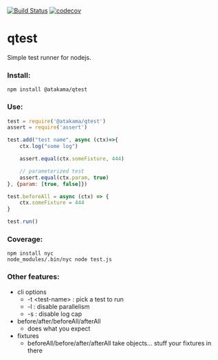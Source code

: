 [![Build Status](https://travis-ci.com/AtakamaLLC/qtest.svg?branch=master)](https://travis-ci.com/AtakamaLLC/qtest)
[![codecov](https://codecov.io/gh/AtakamaLLC/qtest/branch/master/graph/badge.svg)](https://codecov.io/gh/AtakamaLLC/qtest)

# qtest

Simple test runner for nodejs.

### Install:

```
npm install @atakama/qtest
```


### Use:

```js
test = require('@atakama/qtest')
assert = require('assert')

test.add("test name", async (ctx)=>{
    ctx.log("some log")

    assert.equal(ctx.someFixture, 444)

    // parameterized test
    assert.equal(ctx.param, true)
}, {param: [true, false]})

test.beforeAll = async (ctx) => {
    ctx.someFixture = 444
}

test.run()
```

### Coverage:

```
npm install nyc
node_modules/.bin/nyc node test.js
```


### Other features:

 - cli options 
   - -t \<test-name\> : pick a test to run
   - -l : disable parallelism 
   - -s : disable log cap
 - before/after/beforeAll/afterAll
   - does what you expect
 - fixtures
   - beforeAll/before/after/afterAll take objects... stuff your fixtures in there
